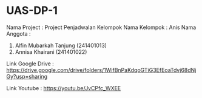 # UAS-DP-1

Nama Project  : Project Penjadwalan Kelompok
Nama Kelompok : Anis
Nama Anggota  : 
1. Alfin Mubarkah Tanjung (241401013)
2. Annisa Khairani (241401022)

Link Google Drive : https://drive.google.com/drive/folders/1WifBnPaKdqoGTiG3EfEoaTdvj68dNjGy?usp=sharing

Link Youtube :
https://youtu.be/JvCPfc_WXEE
